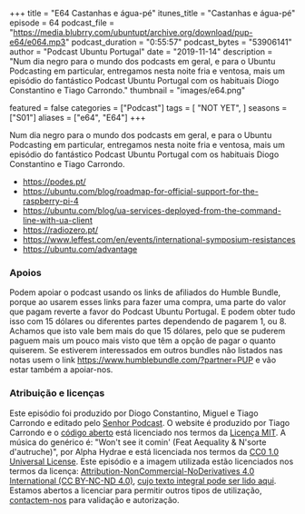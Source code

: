 +++
title = "E64 Castanhas e água-pé"
itunes_title = "Castanhas e água-pé"
episode = 64
podcast_file = "https://media.blubrry.com/ubuntupt/archive.org/download/pup-e64/e064.mp3"
podcast_duration = "0:55:57"
podcast_bytes = "53906141"
author = "Podcast Ubuntu Portugal"
date = "2019-11-14"
description = "Num dia negro para o mundo dos podcasts em geral, e para o Ubuntu Podcasting em particular, entregamos nesta noite fria e ventosa, mais um episódio do fantástico Podcast Ubuntu Portugal com os habituais Diogo Constantino e Tiago Carrondo."
thumbnail = "images/e64.png"

featured = false
categories = ["Podcast"]
tags = [
  "NOT YET",
]
seasons = ["S01"]
aliases = ["e64", "E64"]
+++

Num dia negro para o mundo dos podcasts em geral, e para o Ubuntu Podcasting em particular, entregamos nesta noite fria e ventosa, mais um episódio do fantástico Podcast Ubuntu Portugal com os habituais Diogo Constantino e Tiago Carrondo.

* https://podes.pt/
* https://ubuntu.com/blog/roadmap-for-official-support-for-the-raspberry-pi-4
* https://ubuntu.com/blog/ua-services-deployed-from-the-command-line-with-ua-client
* https://radiozero.pt/
* https://www.leffest.com/en/events/international-symposium-resistances
* https://ubuntu.com/advantage


### Apoios
Podem apoiar o podcast usando os links de afiliados do Humble Bundle, porque ao usarem esses links para fazer uma compra, uma parte do valor que pagam reverte a favor do Podcast Ubuntu Portugal.
E podem obter tudo isso com 15 dólares ou diferentes partes dependendo de pagarem 1, ou 8.
Achamos que isto vale bem mais do que 15 dólares, pelo que se puderem paguem mais um pouco mais visto que têm a opção de pagar o quanto quiserem.
Se estiverem interessados em outros bundles não listados nas notas usem o link https://www.humblebundle.com/?partner=PUP e vão estar também a apoiar-nos.

### Atribuição e licenças
Este episódio foi produzido por Diogo Constantino, Miguel e Tiago Carrondo e editado pelo [Senhor Podcast](https://senhorpodcast.pt/).
O website é produzido por Tiago Carrondo e o [código aberto](https://gitlab.com/podcastubuntuportugal/website) está licenciado nos termos da [Licença MIT](https://gitlab.com/podcastubuntuportugal/website/main/LICENSE).
A música do genérico é: "Won't see it comin' (Feat Aequality & N'sorte d'autruche)", por Alpha Hydrae e está licenciada nos termos da [CC0 1.0 Universal License](https://creativecommons.org/publicdomain/zero/1.0/).
Este episódio e a imagem utilizada estão licenciados nos termos da licença: [Attribution-NonCommercial-NoDerivatives 4.0 International (CC BY-NC-ND 4.0)](https://creativecommons.org/licenses/by-nc-nd/4.0/), [cujo texto integral pode ser lido aqui](https://creativecommons.org/licenses/by-nc-nd/4.0/legalcode). Estamos abertos a licenciar para permitir outros tipos de utilização, [contactem-nos](https://podcastubuntuportugal.org/contactos) para validação e autorização.

